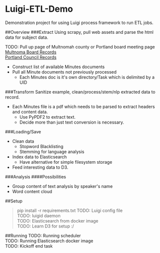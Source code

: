 Luigi-ETL-Demo
==============

Demonstration project for using Luigi process framework to run ETL jobs.

##Overview
###Extract
Using scrapy, pull web assets and parse the html data for subject data. 

TODO: Pull up page of Multnomah county or Portland board meeting page  
[Multnoma Board Records](http://multnomah.granicus.com/ViewPublisher.php?view_id=3)  
[Portland Council Records](http://www.portlandonline.com/auditor/index.cfm?c=56676)  
 * Construct list of available Minutes documents
 * Pull all Minute documents not previously processed
    * Each Minutes doc is it's own directory/Task which is delimited by a UID

###Transform
Sanitize example, clean/process/stem/nlp extracted data to record.  
 * Each Minutes file is a pdf which needs to be parsed to extract headers and content data.
    * Use PyPDF2 to extract text.
    * Decide more than just text conversion is necessary.

###Loading/Save
 * Clean data
    * Stopword Blacklisting
    * Stemming for language analysis
 * Index data to Elasticsearch 
    * Have alternative for simple filesystem storage
 * Feed interesting data to D3.

###Analysis
####Possibilities 
 * Group content of text analysis by speaker's name
 * Word content cloud

##Setup
> pip install -r requirements.txt
TODO: Luigi config file  
TODO: luigid daemon  
TODO: Elasticsearch from docker image  
TODO: Learn D3 for setup :/  

##Running
TODO: Running scheduler  
TODO: Running Elasticsearch docker image  
TODO: Kickoff end task  

